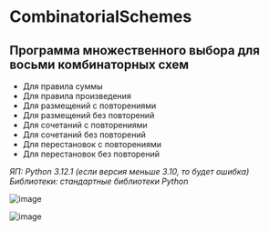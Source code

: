# CombinatorialSchemes
## **Программа множественного выбора для восьми комбинаторных схем**
- Для правила суммы
- Для правила произведения
- Для размещений с повторениями
- Для размещений без повторений
- Для сочетаний с повторениями
- Для сочетаний без повторений
- Для перестановок с повторениями
- Для перестановок без повторений

_ЯП: Python 3.12.1 (если версия меньше 3.10, то будет ошибка)_
_Библиотеки: стандартные библиотеки Python_

![image](https://github.com/domster704/combinatorial-schemes/assets/61056244/898e7cc0-88d8-48d8-8b78-f70a981031e3)

![image](https://github.com/domster704/combinatorial-schemes/assets/61056244/4e0ab060-4f22-46ea-a1e1-ba0d82cd4baf)

